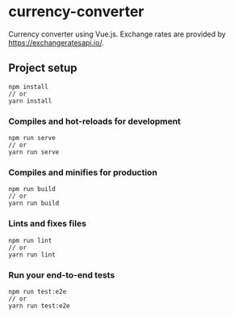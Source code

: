# currency-converter

Currency converter using Vue.js. Exchange rates are provided by https://exchangeratesapi.io/.

## Project setup
```
npm install 
// or
yarn install
```

### Compiles and hot-reloads for development
```
npm run serve 
// or
yarn run serve
```

### Compiles and minifies for production
```
npm run build 
// or
yarn run build
```

### Lints and fixes files
```
npm run lint 
// or
yarn run lint
```

### Run your end-to-end tests
```
npm run test:e2e 
// or
yarn run test:e2e
```
